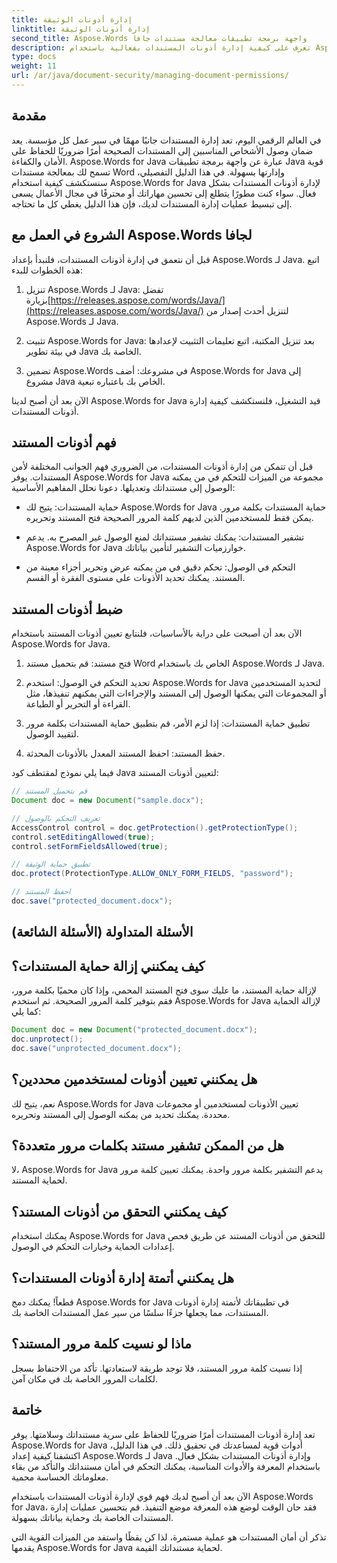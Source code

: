 ```yaml
---
title: إدارة أذونات الوثيقة
linktitle: إدارة أذونات الوثيقة
second_title: Aspose.Words واجهة برمجة تطبيقات معالجة مستندات جافا
description: تعرف على كيفية إدارة أذونات المستندات بفعالية باستخدام Aspose.Words for Java. يوفر هذا الدليل الشامل إرشادات خطوة بخطوة وأمثلة على التعليمات البرمجية المصدر.
type: docs
weight: 11
url: /ar/java/document-security/managing-document-permissions/
---
```


## مقدمة

في العالم الرقمي اليوم، تعد إدارة المستندات جانبًا مهمًا في سير عمل كل مؤسسة. يعد ضمان وصول الأشخاص المناسبين إلى المستندات الصحيحة أمرًا ضروريًا للحفاظ على الأمان والكفاءة. Aspose.Words for Java عبارة عن واجهة برمجة تطبيقات Java قوية تسمح لك بمعالجة مستندات Word وإدارتها بسهولة. في هذا الدليل التفصيلي، سنستكشف كيفية استخدام Aspose.Words for Java لإدارة أذونات المستندات بشكل فعال. سواء كنت مطورًا يتطلع إلى تحسين مهاراتك أو محترفًا في مجال الأعمال يسعى إلى تبسيط عمليات إدارة المستندات لديك، فإن هذا الدليل يغطي كل ما تحتاجه.

## الشروع في العمل مع Aspose.Words لجافا

قبل أن نتعمق في إدارة أذونات المستندات، فلنبدأ بإعداد Aspose.Words لـ Java. اتبع هذه الخطوات للبدء:

1.  تنزيل Aspose.Words لـ Java: تفضل بزيارة[https://releases.aspose.com/words/Java/](https://releases.aspose.com/words/Java/) لتنزيل أحدث إصدار من Aspose.Words لـ Java.

2. تثبيت Aspose.Words for Java: بعد تنزيل المكتبة، اتبع تعليمات التثبيت لإعدادها في بيئة تطوير Java الخاصة بك.

3. تضمين Aspose.Words في مشروعك: أضف Aspose.Words for Java إلى مشروع Java الخاص بك باعتباره تبعية.

الآن بعد أن أصبح لدينا Aspose.Words for Java قيد التشغيل، فلنستكشف كيفية إدارة أذونات المستندات.

## فهم أذونات المستند

قبل أن تتمكن من إدارة أذونات المستندات، من الضروري فهم الجوانب المختلفة لأمن المستندات. يوفر Aspose.Words for Java مجموعة من الميزات للتحكم في من يمكنه الوصول إلى مستنداتك وتعديلها. دعونا نحلل المفاهيم الأساسية:

- حماية المستندات: يتيح لك Aspose.Words for Java حماية المستندات بكلمة مرور. يمكن فقط للمستخدمين الذين لديهم كلمة المرور الصحيحة فتح المستند وتحريره.

- تشفير المستندات: يمكنك تشفير مستنداتك لمنع الوصول غير المصرح به. يدعم Aspose.Words for Java خوارزميات التشفير لتأمين بياناتك.

- التحكم في الوصول: تحكم دقيق في من يمكنه عرض وتحرير أجزاء معينة من المستند. يمكنك تحديد الأذونات على مستوى الفقرة أو القسم.

## ضبط أذونات المستند

الآن بعد أن أصبحت على دراية بالأساسيات، فلنتابع تعيين أذونات المستند باستخدام Aspose.Words for Java.

1. فتح مستند: قم بتحميل مستند Word الخاص بك باستخدام Aspose.Words لـ Java.

2. تحديد التحكم في الوصول: استخدم Aspose.Words for Java لتحديد المستخدمين أو المجموعات التي يمكنها الوصول إلى المستند والإجراءات التي يمكنهم تنفيذها، مثل القراءة أو التحرير أو الطباعة.

3. تطبيق حماية المستندات: إذا لزم الأمر، قم بتطبيق حماية المستندات بكلمة مرور لتقييد الوصول.

4. حفظ المستند: احفظ المستند المعدل بالأذونات المحدثة.

فيما يلي نموذج لمقتطف كود Java لتعيين أذونات المستند:

```java
// قم بتحميل المستند
Document doc = new Document("sample.docx");

// تعريف التحكم بالوصول
AccessControl control = doc.getProtection().getProtectionType();
control.setEditingAllowed(true);
control.setFormFieldsAllowed(true);

// تطبيق حماية الوثيقة
doc.protect(ProtectionType.ALLOW_ONLY_FORM_FIELDS, "password");

// احفظ المستند
doc.save("protected_document.docx");
```

## الأسئلة المتداولة (الأسئلة الشائعة)

## كيف يمكنني إزالة حماية المستندات؟

لإزالة حماية المستند، ما عليك سوى فتح المستند المحمي، وإذا كان محميًا بكلمة مرور، فقم بتوفير كلمة المرور الصحيحة. ثم استخدم Aspose.Words for Java لإزالة الحماية كما يلي:

```java
Document doc = new Document("protected_document.docx");
doc.unprotect();
doc.save("unprotected_document.docx");
```

## هل يمكنني تعيين أذونات لمستخدمين محددين؟

نعم، يتيح لك Aspose.Words for Java تعيين الأذونات لمستخدمين أو مجموعات محددة. يمكنك تحديد من يمكنه الوصول إلى المستند وتحريره.

## هل من الممكن تشفير مستند بكلمات مرور متعددة؟

لا، Aspose.Words for Java يدعم التشفير بكلمة مرور واحدة. يمكنك تعيين كلمة مرور لحماية المستند.

## كيف يمكنني التحقق من أذونات المستند؟

يمكنك استخدام Aspose.Words for Java للتحقق من أذونات المستند عن طريق فحص إعدادات الحماية وخيارات التحكم في الوصول.

## هل يمكنني أتمتة إدارة أذونات المستندات؟

قطعاً! يمكنك دمج Aspose.Words for Java في تطبيقاتك لأتمتة إدارة أذونات المستندات، مما يجعلها جزءًا سلسًا من سير عمل المستندات الخاصة بك.

## ماذا لو نسيت كلمة مرور المستند؟

إذا نسيت كلمة مرور المستند، فلا توجد طريقة لاستعادتها. تأكد من الاحتفاظ بسجل لكلمات المرور الخاصة بك في مكان آمن.

## خاتمة

تعد إدارة أذونات المستندات أمرًا ضروريًا للحفاظ على سرية مستنداتك وسلامتها. يوفر Aspose.Words for Java أدوات قوية لمساعدتك في تحقيق ذلك. في هذا الدليل، اكتشفنا كيفية إعداد Aspose.Words لـ Java وإدارة أذونات المستندات بشكل فعال. باستخدام المعرفة والأدوات المناسبة، يمكنك التحكم في أمان مستنداتك والتأكد من بقاء معلوماتك الحساسة محمية.

الآن بعد أن أصبح لديك فهم قوي لإدارة أذونات المستندات باستخدام Aspose.Words for Java، فقد حان الوقت لوضع هذه المعرفة موضع التنفيذ. قم بتحسين عمليات إدارة المستندات الخاصة بك وحماية بياناتك بسهولة.

تذكر أن أمان المستندات هو عملية مستمرة، لذا كن يقظًا واستفد من الميزات القوية التي يقدمها Aspose.Words for Java لحماية مستنداتك القيمة.